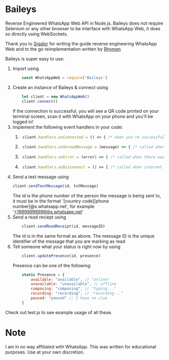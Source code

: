 # Baileys
 Reverse Engineered WhatsApp Web API in Node.js. Baileys does not require Selenium or any other browser to be interface with WhatsApp Web, it does so directly using WebSockets.
 
 Thank you to [Sigalor](https://github.com/sigalor/whatsapp-web-reveng) for writing the guide reverse engineering WhatsApp Web and to the go reimplementation written by [Rhymen](https://github.com/Rhymen/go-whatsapp/tree/484cfe758705761d76724e01839d6fc473dc10c4)

Baileys is super easy to use:
1. Import using 
    ``` javascript 
        const WhatsAppWeb = require('Baileys') 
    ```
2. Create an instance of Baileys & connect using 
    ``` javascript
        let client = new WhatsAppWeb() 
        client.connect()
    ``` 
    If the connection is successful, you will see a QR code printed on your terminal screen, scan it with WhatsApp on your phone and you'll be logged in!
3. Implement the following event handlers in your code:
    1. ``` javascript 
        client.handlers.onConnected = () => { /* when you're successfully authenticated with the WhatsApp Web servers */ } 
        ```
    2. ``` javascript 
        client.handlers.onUnreadMessage = (message) => { /* called when you have a pending unread message or recieve a new message */ } 
        ```
    3. ``` javascript 
        client.handlers.onError = (error) => { /* called when there was an error */ } 
        ```
    4. ``` javascript 
        client.handlers.onDisconnect = () => { /* called when internet gets disconnected */ } 
        ```
4. Send a text message using 
    ``` javascript 
    client.sendTextMessage(id, txtMessage) 
    ``` 
    The id is the phone number of the person the message is being sent to, it must be in the format '[country code][phone number]@s.whatsapp.net', for example '+19999999999@s.whatsapp.net'
5. Send a read reciept using 
    ``` javascript 
        client.sendReadReceipt(id, messageID) 
    ```
    The id is in the same format as above. The message ID is the unique identifier of the message that you are marking as read
6. Tell someone what your status is right now by using 
    ``` javascript
        client.updatePresence(id, presence) 
    ```
    Presence can be one of the following:
    ``` javascript
        static Presence = {
            available: "available", // "online"
            unavailable: "unavailable", // offline
            composing: "composing", // "typing..."
            recording: "recording", // "recording..."
            paused: "paused" // I have no clue
        }
    ```

Check out test.js to see example usage of all these.

# Note
 I am in no way affiliated with WhatsApp. This was written for educational purposes. Use at your own discretion.